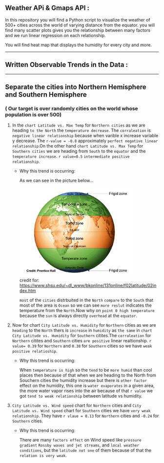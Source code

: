 ## Weather APi & Gmaps API :

In this repository you will find a Python script to visualize the weather of 500+ cities across the world of varying distance from the equator.
you will find many scatter plots gives you the relationship between many factors and we run linear regression on each relationship.

You will find heat map that displays the humidity for every city and more.

---


## Written Observable Trends in the Data :
---
## Separate the cities into Northern Hemisphere and Southern Hemisphere 

### ( Our target is over randomly cities on the world  whose population is over 500)


 1. In the `chart Latitude vs. Max Temp` for `Northern cities` as we are heading `to the North` the `temperature decrease`. The `corraleation` is `negative linear relationship` because when varible x increase variable y decrease. The `r-value = -0.8` approximately `perfect negative linear relationship`.On the other hand `chart Latitude vs. Max Temp` for `Southern cities` we are heading from `South` to the `equator` and the `temperature increase`. `r value=0.5` `intermediate positive relationship`. 

    * Why this trend is occurring:

        As we can see in the picture below...




        ![](./weatherpy/output_data/world_map.png)                     
        credit for: https://www.shsu.edu/~dl_www/bkonline/131online/f02latitude/02index.htm



        `most` of the `cities` distrbuited in the `North` `compare` to the `South` that most of the area is `Ocean` so we can see `more reslut` indicates the temperature from the `North`.Now why on `point 0 high temperature` because the `sun` is always directly `overhead` at the `equator`.

2. Now for chart `City Latitude vs. Humidity` for `Northern` cities as we are `heading` to the `North` thers is `increase` in `humidity` as `the same` in `chart City Latitude vs. Humidity` for `Southern` citites.The `corraleation` for `Northern` citites and `Southern` cities `are positive` linear realtionship. `r value= 0.39` for `Northern` and `0.38` for `Southern` cities so we have `weak positive relatioship`.

    * Why this trend is occurring:

        When `temperature is high` so the `tend` to be `more humid` than cool places then because of that when we are heading to the North from Souchern cities the humidity increase but there is `other factor` effect on the humidity, this one is `water evaporates` in a given area, the more water vapor rises into the air because of that `r value` we got `tend to weak relationship` between latitude vs humidity.

3. `City Latitude vs. Wind speed` chart for `Northern` cities  and `City Latitude vs. Wind speed` chart for `Southern` cities we have `very weak relationship`. They have `r vlaue = 0.13` for `Northern` cities and `-0.24` for `Southern` cities.

    * Why this trend is occurring:

        There are many `factors effect` on Wind speed like `pressure gradient` `Rossby waves and jet streams`, and `local weather conditions`, but the `latitude not one` of them because of that the `relation is very weak`.   

